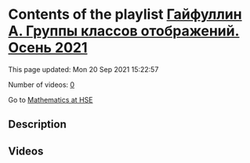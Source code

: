# Contents of the playlist [Гайфуллин А. Группы классов отображений. Осень 2021](https://www.youtube.com/playlist?list=PLq3E5oubNNoAmYXjrYvptif63ZtJ7GXIb)

This page updated: Mon 20 Sep 2021 15:22:57

Number of videos: [0](#videos)

Go to [Mathematics at HSE](../README.md)

## Description



## Videos

